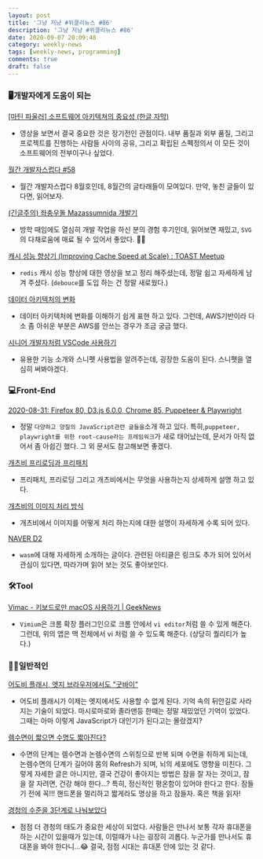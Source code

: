 ```yaml
---
layout: post
title: '그냥 저냥 #위클리뉴스 #86'
description: '그냥 저냥 #위클리뉴스 #86'
date: 2020-09-07 20:09:48
category: weekly-news
tags: [weekly-news, programming]
comments: true
draft: false
---
```


### 🖥개발자에게 도움이 되는

[[마틴 파울러] 소프트웨어 아키텍쳐의 중요성 (한글 자막)](https://www.youtube.com/watch?v=4E1BHTvhB7Y&app=desktop)

- 영상을 보면서 결국 중요한 것은 장기전인 관점이다. 내부 품질과 외부 품질, 그리고 프로젝트를 진행하는 사람들 사이의 공유, 그리고 확립된 스펙정의서 이 모든 것이 소프트웨어의 전부이구나 싶었다.

[월간 개발자스럽다 #58](https://blog.gaerae.com/2020/08/monthly.html)

- 월간 개발자스럽다 8월호인데, 8월간의 글타래들이 모여있다. 만약, 놓친 글들이 있다면, 읽어보자.

[(긴글주의) 좌충우돌 Mazassumnida 개발기](https://cocosy.tistory.com/16)

- 방학 때임에도 열심히 개발 작업을 하신 분의 경험 후기인데, 읽어보면 재밌고, `SVG`의 다채로움에 매료 될 수 있어서 좋았다. 👍🏻

[캐시 성능 향상기 (Improving Cache Speed at Scale) : TOAST Meetup](https://meetup.toast.com/posts/251)

- `redis` 캐시 성능 향상에 대한 영상을 보고 정리 해주셨는데, 정말 쉽고 자세하게 남겨 주셨다. (`debouce`를 도입 하는 건 정말 새로웠다.)

[데이터 아키텍처의 변화](https://data-engineer-song.tistory.com/m/2)

- 데이터 아키텍처에 변화를 이해하기 쉽게 표현 하고 있다. 그런데, AWS기반이라 다소 좀 아쉬운 부분은 AWS를 안쓰는 경우가 조금 궁금 했다.

[시니어 개발자처럼 VSCode 사용하기](https://junwoo45.github.io/2020-09-02-use_vscode_like_a_senior_developer/)

- 유용한 기능 소개와 스니펫 사용법을 알려주는데, 굉장한 도움이 된다. 스니펫을 열심히 써봐야겠다.

### 💻Front-End

[2020-08-31: Firefox 80, D3.js 6.0.0, Chrome 85, Puppeteer & Playwright](https://jser.info/ko/2020/08/31/firefox-80-d3.js-6.0.0-chrome-85-puppeteer-and-playwright/)

- 정말 `다양하고 양질의 JavaScript관련 글들을`소개 하고 있다. 특히,`puppeteer, playwright를 위한 root-cause라는 프레임워크`가 새로 태어났는데, 문서가 아직 없어서 좀 아쉽긴 했다. 그 외 문서도 참고해보면 좋겠다.

[개츠비 프리로딩과 프리패치](https://jeonghwan-kim.github.io/dev/2020/08/21/gatsby-prefetch.html)

- 프리패치, 프리로딩 그리고 개츠비에서는 무엇을 사용하는지 상세하게 설명 하고 있다.

[개츠비의 이미지 처리 방식](https://jeonghwan-kim.github.io/dev/2020/08/19/gatsby-image.html)

- 개츠비에서 이미지를 어떻게 처리 하는지에 대한 설명이 자세하게 수록 되어 있다.

[NAVER D2](https://d2.naver.com/helloworld/8257914)

- `wasm`에 대해 자세하게 소개하는 글이다. 관련된 아티클은 링크도 추가 되어 있어서 관심이 있다면, 따라가며 읽어 보는 것도 좋아보인다.

### 🛠Tool

[Vimac - 키보드로만 macOS 사용하기 | GeekNews](https://news.hada.io/topic?id=2754)

- `Vimium`은 크롬 확장 플러그인으로 크롬 안에서 `vi editor`처럼 쓸 수 있게 해준다. 그런데, 위의 앱은 맥 전체에서 vi 처럼 쓸 수 있도록 해준다. (상당히 퀄리티가 높다.)

### 🙌🏻일반적인

[어도비 플래시, 엣지 브라우저에서도 "굿바이"](http://www.bloter.net/archives/404467)

- 어도비 플래시가 이제는 엣지에서도 사용할 수 없게 된다. 기억 속의 뒤안길로 사라지는 기술이 되었다. 마시로마로와 졸라맨등 한때는 정말 재밌었던 기억이 있었다. 그때는 아마 이렇게 JavaScript가 대인기가 된다고는 몰랐겠지?

[렘수면이 짧으면 수명도 짧아진다?](https://ppss.kr/archives/222520?utm_source=feedburner&utm_medium=feed&utm_campaign=Feed%3A+ppss+%28%E3%85%8D%E3%85%8D%E3%85%85%E3%85%85%29)

- 수면의 단계는 렘수면과 논렘수면의 스위칭으로 반복 되며 수면을 취하게 되는데, 논렘수면의 단계가 길어야 몸의 Refresh가 되며, 뇌의 세포에도 영향을 미친다. 그렇게 자세한 글은 아니지만, 결국 건강이 좋아지는 방법은 잠을 잘 자는 것이고, 잠을 잘 자려면, 건강 해야 한다...? 특히, 정신적인 평온함이 있어야 한다고 한다. 잠들기 전에 꼭!!! 핸드폰을 멀리하고 짧게라도 명상을 하고 잠들자. 혹은 책을 읽자!

[경청의 수준을 3단계로 나눠보았다](https://ppss.kr/archives/223648?utm_source=feedburner&utm_medium=feed&utm_campaign=Feed%3A+ppss+%28%E3%85%8D%E3%85%8D%E3%85%85%E3%85%85%29)

- 점점 더 경청의 태도가 중요한 세상이 되었다. 사람들은 만나서 보통 각자 휴대폰을 하는 시간이 있을때가 있는데, 이럴때가 나는 굉장히 괴롭다. 누군가를 만나서도 휴대폰을 봐야 한다니...😂 결국, 점점 시대는 휴대폰 안에 있는 것 같다.
